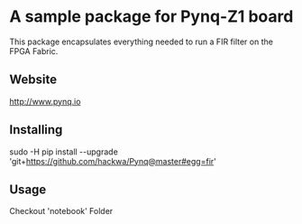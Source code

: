 # A sample package for Pynq-Z1 board
This package encapsulates everything needed to run a FIR filter on the FPGA Fabric.

## Website
http://www.pynq.io

## Installing
sudo -H pip install --upgrade 'git+https://github.com/hackwa/Pynq@master#egg=fir'

## Usage
Checkout 'notebook' Folder
